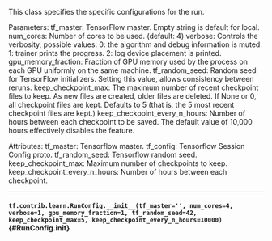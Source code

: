 This class specifies the specific configurations for the run.

Parameters:
  tf_master: TensorFlow master. Empty string is default for local.
  num_cores: Number of cores to be used. (default: 4)
  verbose: Controls the verbosity, possible values:
    0: the algorithm and debug information is muted.
    1: trainer prints the progress.
    2: log device placement is printed.
  gpu_memory_fraction: Fraction of GPU memory used by the process on
    each GPU uniformly on the same machine.
  tf_random_seed: Random seed for TensorFlow initializers.
    Setting this value, allows consistency between reruns.
  keep_checkpoint_max: The maximum number of recent checkpoint files to keep.
    As new files are created, older files are deleted.
    If None or 0, all checkpoint files are kept.
    Defaults to 5 (that is, the 5 most recent checkpoint files are kept.)
  keep_checkpoint_every_n_hours: Number of hours between each checkpoint
    to be saved. The default value of 10,000 hours effectively disables
    the feature.

Attributes:
  tf_master: Tensorflow master.
  tf_config: Tensorflow Session Config proto.
  tf_random_seed: Tensorflow random seed.
  keep_checkpoint_max: Maximum number of checkpoints to keep.
  keep_checkpoint_every_n_hours: Number of hours between each checkpoint.
- - -

#### `tf.contrib.learn.RunConfig.__init__(tf_master='', num_cores=4, verbose=1, gpu_memory_fraction=1, tf_random_seed=42, keep_checkpoint_max=5, keep_checkpoint_every_n_hours=10000)` {#RunConfig.__init__}




